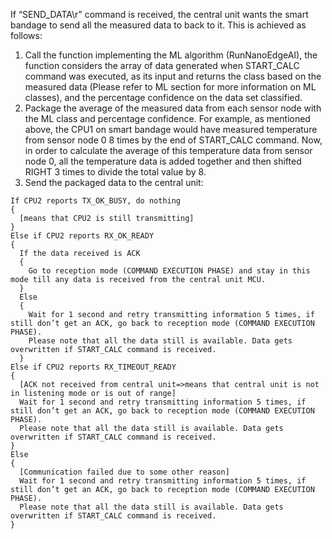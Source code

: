If “SEND_DATA\r” command is received, the central unit wants the smart bandage to send all the measured data to back to it. This is achieved as follows:

1)	Call the function implementing the ML algorithm (RunNanoEdgeAI), the function considers the array of data generated when START_CALC command was executed, as its input and returns the class based on the measured data (Please refer to ML section for more information on ML classes), and the percentage confidence on the data set classified.
2)	Package the average of the measured data from each sensor node with the ML class and percentage confidence. For example, as mentioned above, the CPU1 on smart bandage would have measured temperature from sensor node 0 8 times by the end of START_CALC command. Now, in order to calculate the average of this temperature data from sensor node 0, all the temperature data is added together and then shifted RIGHT 3 times to divide the total value by 8.
3)	Send the packaged data to the central unit:
```
If CPU2 reports TX_OK_BUSY, do nothing
{
  [means that CPU2 is still transmitting]
}
Else if CPU2 reports RX_OK_READY
{
  If the data received is ACK
  {
    Go to reception mode (COMMAND EXECUTION PHASE) and stay in this mode till any data is received from the central unit MCU.
  }
  Else
  {
    Wait for 1 second and retry transmitting information 5 times, if still don’t get an ACK, go back to reception mode (COMMAND EXECUTION PHASE).
    Please note that all the data still is available. Data gets overwritten if START_CALC command is received.
  }
Else if CPU2 reports RX_TIMEOUT_READY
{
  [ACK not received from central unit=>means that central unit is not in listening mode or is out of range]
  Wait for 1 second and retry transmitting information 5 times, if still don’t get an ACK, go back to reception mode (COMMAND EXECUTION PHASE).
  Please note that all the data still is available. Data gets overwritten if START_CALC command is received.
}
Else
{
  [Communication failed due to some other reason]
  Wait for 1 second and retry transmitting information 5 times, if still don’t get an ACK, go back to reception mode (COMMAND EXECUTION PHASE).
  Please note that all the data still is available. Data gets overwritten if START_CALC command is received.
}
```
